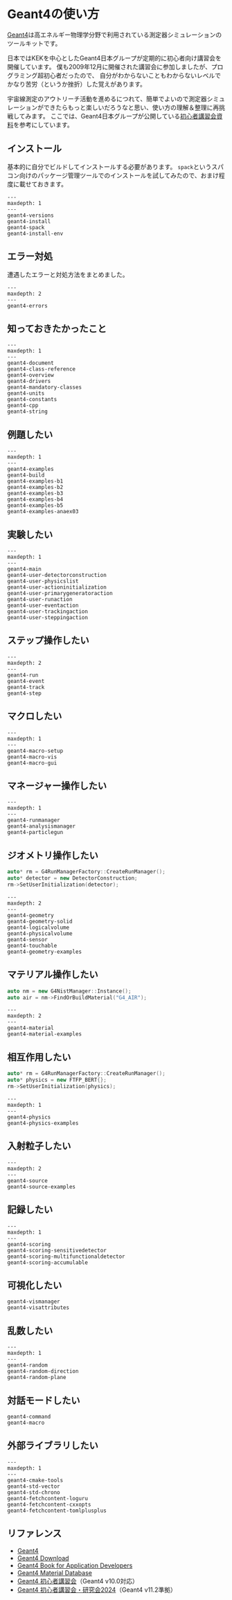 # Geant4の使い方

[Geant4](https://geant4.org/)は高エネルギー物理学分野で利用されている測定器シミュレーションのツールキットです。

日本ではKEKを中心としたGeant4日本グループが定期的に初心者向け講習会を開催しています。
僕も2009年12月に開催された講習会に参加しましたが、プログラミング超初心者だったので、
自分がわからないこともわからないレベルでかなり苦労（というか挫折）した覚えがあります。

宇宙線測定のアウトリーチ活動を進めるにつれて、簡単でよいので測定器シミュレーションができたらもっと楽しいだろうなと思い、使い方の理解＆整理に再挑戦してみます。
ここでは、Geant4日本グループが公開している[初心者講習会資料](https://wiki.kek.jp/display/geant4/Tutorial+Notes+for+Novice+Users)を参考にしています。

## インストール

基本的に自分でビルドしてインストールする必要があります。
``spack``というスパコン向けのパッケージ管理ツールでのインストールを試してみたので、おまけ程度に載せておきます。

```{toctree}
---
maxdepth: 1
---
geant4-versions
geant4-install
geant4-spack
geant4-install-env
```

## エラー対処

遭遇したエラーと対処方法をまとめました。

```{toctree}
---
maxdepth: 2
---
geant4-errors
```

## 知っておきたかったこと

```{toctree}
---
maxdepth: 1
---
geant4-document
geant4-class-reference
geant4-overview
geant4-drivers
geant4-mandatory-classes
geant4-units
geant4-constants
geant4-cpp
geant4-string
```

## 例題したい

```{toctree}
---
maxdepth: 1
---
geant4-examples
geant4-build
geant4-examples-b1
geant4-examples-b2
geant4-examples-b3
geant4-examples-b4
geant4-examples-b5
geant4-examples-anaex03
```

## 実験したい

```{toctree}
---
maxdepth: 1
---
geant4-main
geant4-user-detectorconstruction
geant4-user-physicslist
geant4-user-actioninitialization
geant4-user-primarygeneratoraction
geant4-user-runaction
geant4-user-eventaction
geant4-user-trackingaction
geant4-user-steppingaction
```

## ステップ操作したい

```{toctree}
---
maxdepth: 2
---
geant4-run
geant4-event
geant4-track
geant4-step
```

## マクロしたい

```{toctree}
---
maxdepth: 1
---
geant4-macro-setup
geant4-macro-vis
geant4-macro-gui
```

## マネージャー操作したい

```{toctree}
---
maxdepth: 1
---
geant4-runmanager
geant4-analysismanager
geant4-particlegun
```

## ジオメトリ操作したい

```cpp
auto* rm = G4RunManagerFactory::CreateRunManager();
auto* detector = new DetectorConstruction;
rm->SetUserInitialization(detector);
```

```{toctree}
---
maxdepth: 2
---
geant4-geometry
geant4-geometry-solid
geant4-logicalvolume
geant4-physicalvolume
geant4-sensor
geant4-touchable
geant4-geometry-examples
```

## マテリアル操作したい

```cpp
auto nm = new G4NistManager::Instance();
auto air = nm->FindOrBuildMaterial("G4_AIR");
```

```{toctree}
---
maxdepth: 2
---
geant4-material
geant4-material-examples
```

## 相互作用したい

```cpp
auto* rm = G4RunManagerFactory::CreateRunManager();
auto* physics = new FTFP_BERT{};
rm->SetUserInitialization(physics);
```

```{toctree}
---
maxdepth: 1
---
geant4-physics
geant4-physics-examples
```

## 入射粒子したい

```{toctree}
---
maxdepth: 2
---
geant4-source
geant4-source-examples
```

## 記録したい

```{toctree}
---
maxdepth: 1
---
geant4-scoring
geant4-scoring-sensitivedetector
geant4-scoring-multifunctionaldetector
geant4-scoring-accumulable
```

## 可視化したい

```{toctree}
geant4-vismanager
geant4-visattributes
```

## 乱数したい

```{toctree}
---
maxdepth: 1
---
geant4-random
geant4-random-direction
geant4-random-plane
```

## 対話モードしたい

```{toctree}
geant4-command
geant4-macro
```

## 外部ライブラリしたい

```{toctree}
---
maxdepth: 1
---
geant4-cmake-tools
geant4-std-vector
geant4-std-chrono
geant4-fetchcontent-loguru
geant4-fetchcontent-cxxopts
geant4-fetchcontent-tomlplusplus
```

## リファレンス

- [Geant4](https://geant4.web.cern.ch/)
- [Geant4 Download](https://geant4.web.cern.ch/download/)
- [Geant4 Book for Application Developers](https://geant4-userdoc.web.cern.ch/UsersGuides/ForApplicationDeveloper/html/index.html)
- [Geant4 Material Database](https://geant4-userdoc.web.cern.ch/UsersGuides/ForApplicationDeveloper/html/Appendix/materialNames.html)
- [Geant4 初心者講習会](https://wiki.kek.jp/display/geant4/Tutorial+Notes+for+Novice+Users)（Geant4 v10.0対応）
- [Geant4 初心者講習会・研究会2024](https://wiki.kek.jp/display/geant4/Geant4+Japanese+Tutorial+for+Detector+Simulation+2024)（Geant4 v11.2準拠）
